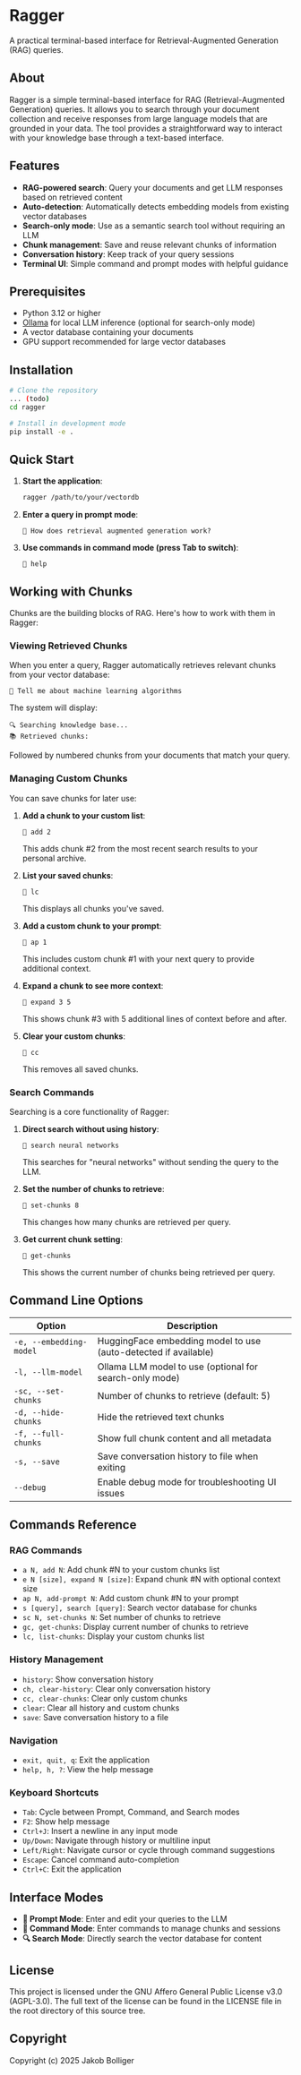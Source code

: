 # Ragger

A practical terminal-based interface for Retrieval-Augmented Generation (RAG) queries.

## About

Ragger is a simple terminal-based interface for RAG (Retrieval-Augmented Generation) queries. It allows you to search through your document collection and receive responses from large language models that are grounded in your data. The tool provides a straightforward way to interact with your knowledge base through a text-based interface.

## Features

- **RAG-powered search**: Query your documents and get LLM responses based on retrieved content
- **Auto-detection**: Automatically detects embedding models from existing vector databases
- **Search-only mode**: Use as a semantic search tool without requiring an LLM
- **Chunk management**: Save and reuse relevant chunks of information
- **Conversation history**: Keep track of your query sessions
- **Terminal UI**: Simple command and prompt modes with helpful guidance

## Prerequisites

- Python 3.12 or higher
- [Ollama](https://ollama.ai) for local LLM inference (optional for search-only mode)
- A vector database containing your documents
- GPU support recommended for large vector databases

## Installation

```bash
# Clone the repository
... (todo)
cd ragger

# Install in development mode
pip install -e .
```

## Quick Start

1. **Start the application**:
   ```bash
   ragger /path/to/your/vectordb
   ```

2. **Enter a query in prompt mode**:
   ```
   💬 How does retrieval augmented generation work?
   ```

3. **Use commands in command mode (press Tab to switch)**:
   ```
   🔧 help
   ```

## Working with Chunks

Chunks are the building blocks of RAG. Here's how to work with them in Ragger:

### Viewing Retrieved Chunks

When you enter a query, Ragger automatically retrieves relevant chunks from your vector database:

```
💬 Tell me about machine learning algorithms
```

The system will display:
```
🔍 Searching knowledge base...
📚 Retrieved chunks:
```

Followed by numbered chunks from your documents that match your query.

### Managing Custom Chunks

You can save chunks for later use:

1. **Add a chunk to your custom list**:
   ```
   🔧 add 2
   ```
   This adds chunk #2 from the most recent search results to your personal archive.

2. **List your saved chunks**:
   ```
   🔧 lc
   ```
   This displays all chunks you've saved.

3. **Add a custom chunk to your prompt**:
   ```
   🔧 ap 1
   ```
   This includes custom chunk #1 with your next query to provide additional context.

4. **Expand a chunk to see more context**:
   ```
   🔧 expand 3 5
   ```
   This shows chunk #3 with 5 additional lines of context before and after.

5. **Clear your custom chunks**:
   ```
   🔧 cc
   ```
   This removes all saved chunks.

### Search Commands

Searching is a core functionality of Ragger:

1. **Direct search without using history**:
   ```
   🔧 search neural networks
   ```
   This searches for "neural networks" without sending the query to the LLM.

2. **Set the number of chunks to retrieve**:
   ```
   🔧 set-chunks 8
   ```
   This changes how many chunks are retrieved per query.

3. **Get current chunk setting**:
   ```
   🔧 get-chunks
   ```
   This shows the current number of chunks being retrieved per query.

## Command Line Options

| Option | Description |
|--------|-------------|
| `-e, --embedding-model` | HuggingFace embedding model to use (auto-detected if available) |
| `-l, --llm-model` | Ollama LLM model to use (optional for search-only mode) |
| `-sc, --set-chunks` | Number of chunks to retrieve (default: 5) |
| `-d, --hide-chunks` | Hide the retrieved text chunks |
| `-f, --full-chunks` | Show full chunk content and all metadata |
| `-s, --save` | Save conversation history to file when exiting |
| `--debug` | Enable debug mode for troubleshooting UI issues |

## Commands Reference

### RAG Commands
- `a N, add N`: Add chunk #N to your custom chunks list
- `e N [size], expand N [size]`: Expand chunk #N with optional context size
- `ap N, add-prompt N`: Add custom chunk #N to your prompt
- `s [query], search [query]`: Search vector database for chunks
- `sc N, set-chunks N`: Set number of chunks to retrieve
- `gc, get-chunks`: Display current number of chunks to retrieve
- `lc, list-chunks`: Display your custom chunks list

### History Management
- `history`: Show conversation history
- `ch, clear-history`: Clear only conversation history
- `cc, clear-chunks`: Clear only custom chunks
- `clear`: Clear all history and custom chunks
- `save`: Save conversation history to a file

### Navigation
- `exit, quit, q`: Exit the application
- `help, h, ?`: View the help message

### Keyboard Shortcuts
- `Tab`: Cycle between Prompt, Command, and Search modes
- `F2`: Show help message
- `Ctrl+J`: Insert a newline in any input mode
- `Up/Down`: Navigate through history or multiline input
- `Left/Right`: Navigate cursor or cycle through command suggestions
- `Escape`: Cancel command auto-completion
- `Ctrl+C`: Exit the application

## Interface Modes

- **💬 Prompt Mode**: Enter and edit your queries to the LLM
- **🔧 Command Mode**: Enter commands to manage chunks and sessions
- **🔍 Search Mode**: Directly search the vector database for content

## License

This project is licensed under the GNU Affero General Public License v3.0 (AGPL-3.0).
The full text of the license can be found in the LICENSE file in the root directory of this source tree.

## Copyright

Copyright (c) 2025 Jakob Bolliger